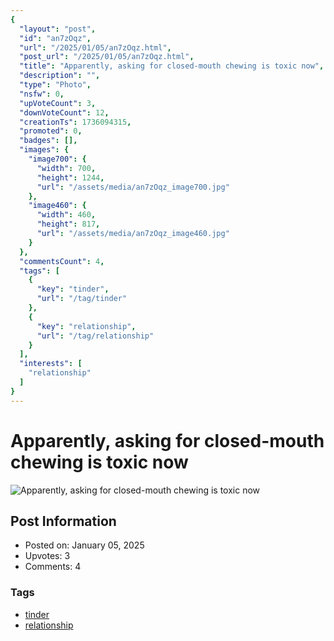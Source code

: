```yaml
---
{
  "layout": "post",
  "id": "an7zOqz",
  "url": "/2025/01/05/an7zOqz.html",
  "post_url": "/2025/01/05/an7zOqz.html",
  "title": "Apparently, asking for closed-mouth chewing is toxic now",
  "description": "",
  "type": "Photo",
  "nsfw": 0,
  "upVoteCount": 3,
  "downVoteCount": 12,
  "creationTs": 1736094315,
  "promoted": 0,
  "badges": [],
  "images": {
    "image700": {
      "width": 700,
      "height": 1244,
      "url": "/assets/media/an7zOqz_image700.jpg"
    },
    "image460": {
      "width": 460,
      "height": 817,
      "url": "/assets/media/an7zOqz_image460.jpg"
    }
  },
  "commentsCount": 4,
  "tags": [
    {
      "key": "tinder",
      "url": "/tag/tinder"
    },
    {
      "key": "relationship",
      "url": "/tag/relationship"
    }
  ],
  "interests": [
    "relationship"
  ]
}
---
```


# Apparently, asking for closed-mouth chewing is toxic now

![Apparently, asking for closed-mouth chewing is toxic now](/assets/media/an7zOqz_image700.jpg)

## Post Information

- Posted on: January 05, 2025
- Upvotes: 3
- Comments: 4

### Tags

- [tinder](/tag/tinder)
- [relationship](/tag/relationship)
